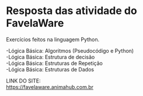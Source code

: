 # Resposta das atividade do FavelaWare

Exercícios feitos na linguagem Python.

-Lógica Básica: Algoritmos (Pseudocódigo e Python)<br> 
-Lógica Básica: Estrutura de decisão<br> 
-Lógica Básica: Estruturas de Repetição<br> 
-Lógica Básica: Estruturas de Dados<br> 

LINK DO SITE:<br>https://favelaware.animahub.com.br
